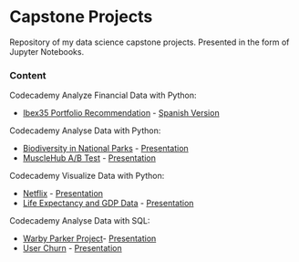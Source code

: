 # Capstone Projects

Repository of my data science capstone projects. Presented in the form of Jupyter Notebooks.

### Content


Codecademy Analyze Financial Data with Python:
- [Ibex35 Portfolio Recommendation](https://github.com/sgarciapuga/capstone_projects/blob/master/Analyze_Financial_Data/Ibex35_Capstone_Project.ipynb) - [Spanish Version](https://github.com/sgarciapuga/capstone_projects/blob/master/Analyze_Financial_Data/Ibex35_Capstone_Project_spanish.ipynb)

Codecademy Analyse Data with Python:
- [Biodiversity in National Parks](https://github.com/sgarciapuga/capstone_projects/blob/master/Analyze_Data_with_Python/biodiversity.ipynb) - [Presentation](https://github.com/sgarciapuga/capstone_projects/blob/master/Analyze_Data_with_Python/Biodiversity.pdf)
- [MuscleHub A/B Test](https://github.com/sgarciapuga/capstone_projects/blob/master/Analyze_Data_with_Python/musclehub.ipynb) - [Presentation](https://github.com/sgarciapuga/capstone_projects/blob/master/Analyze_Data_with_Python/MuscleHub%20AB%20Test.pdf)

Codecademy Visualize Data with Python:
- [Netflix](https://github.com/sgarciapuga/capstone_projects/blob/master/Visualize_Data_with_Python/netflix_visualizations.ipynb) - [Presentation](https://github.com/sgarciapuga/capstone_projects/blob/master/Visualize_Data_with_Python/Netflix.pdf)
- [Life Expectancy and GDP Data](https://github.com/sgarciapuga/capstone_projects/blob/master/Visualize_Data_with_Python/life_expectancy_gdp.ipynb) - [Presentation](https://www.linkedin.com/pulse/life-expectancy-gdp-sergio-garcia-puga)

Codecademy Analyse Data with SQL:

- [Warby Parker Project](https://github.com/sgarciapuga/capstone_projects/blob/master/SQL/Warby_Parker_Project.ipynb)- [Presentation](https://github.com/sgarciapuga/capstone_projects/blob/master/SQL/Warby_Parker_Project.pdf)
- [User Churn](https://github.com/sgarciapuga/capstone_projects/blob/master/SQL/Warby_Parker_Project.ipynb) - [Presentation](https://github.com/sgarciapuga/capstone_projects/blob/master/SQL/Warby_Parker_Project.pdf)